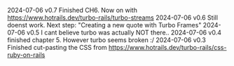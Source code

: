 
2024-07-06 v0.7 Finished CH6. Now on with https://www.hotrails.dev/turbo-rails/turbo-streams
2024-07-06 v0.6 Still doenst work. Next step: "Creating a new quote with Turbo Frames"
2024-07-06 v0.5 I cant believe turbo was actually NOT there..
2024-07-06 v0.4 finished chapter 5. However turbo seems broken :/
2024-07-06 v0.3 Finished cut-pasting the CSS from https://www.hotrails.dev/turbo-rails/css-ruby-on-rails
